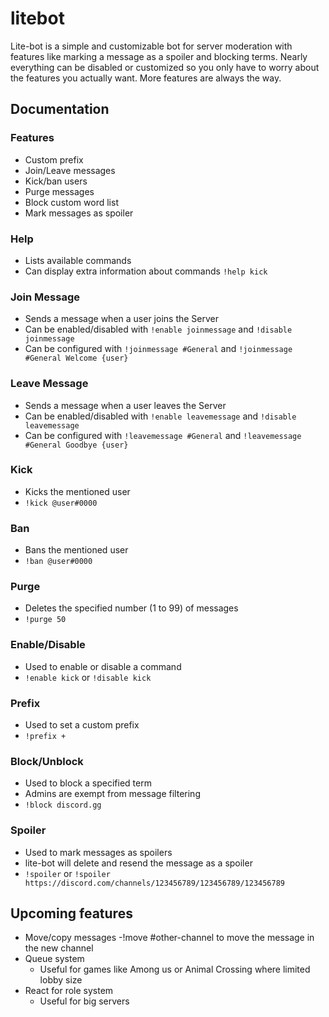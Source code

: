 # litebot

Lite-bot is a simple and customizable bot for server moderation with features like marking a message as a spoiler and blocking terms. Nearly everything can be disabled or customized so you only have to worry about the features you actually want. More features are always the way.

## Documentation

### Features

- Custom prefix
- Join/Leave messages
- Kick/ban users
- Purge messages
- Block custom word list
- Mark messages as spoiler

### Help

- Lists available commands
- Can display extra information about commands `!help kick`

### Join Message

- Sends a message when a user joins the Server
- Can be enabled/disabled with `!enable joinmessage` and `!disable joinmessage`
- Can be configured with `!joinmessage #General` and `!joinmessage #General Welcome {user}`

### Leave Message

- Sends a message when a user leaves the Server
- Can be enabled/disabled with `!enable leavemessage` and `!disable leavemessage`
- Can be configured with `!leavemessage #General` and `!leavemessage #General Goodbye {user}`

### Kick

- Kicks the mentioned user
- `!kick @user#0000`

### Ban

- Bans the mentioned user
- `!ban @user#0000`

### Purge

- Deletes the specified number (1 to 99) of messages
- `!purge 50`

### Enable/Disable

- Used to enable or disable a command
- `!enable kick` or `!disable kick`

### Prefix

- Used to set a custom prefix
- `!prefix +`

### Block/Unblock

- Used to block a specified term
- Admins are exempt from message filtering
- `!block discord.gg`

### Spoiler

- Used to mark messages as spoilers
- lite-bot will delete and resend the message as a spoiler
- `!spoiler` or `!spoiler https://discord.com/channels/123456789/123456789/123456789`

## Upcoming features

- Move/copy messages
  -!move #other-channel to move the message in the new channel
- Queue system
  - Useful for games like Among us or Animal Crossing where limited lobby size
- React for role system
  - Useful for big servers
